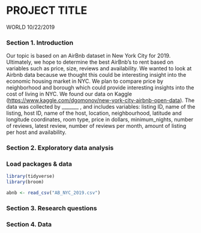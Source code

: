 PROJECT TITLE
================
WORLD
10/22/2019

### Section 1. Introduction

Our topic is based on an AirBnb dataset in New York City for 2019.
Ultimately, we hope to determine the best AirBnb’s to rent based on
variables such as price, size, reviews and availability. We wanted to
look at Airbnb data because we thought this could be interesting insight
into the economic housing market in NYC. We plan to compare price by
neighborhood and borough which could provide interesting insights into
the cost of living in NYC. We found our data on Kaggle
(<https://www.kaggle.com/dgomonov/new-york-city-airbnb-open-data>). The
data was collected by \_\_\_\_\_\_\_ , and includes variables: listing
ID, name of the listing, host ID, name of the host, location,
neighbourhood, latitude and longitude coordinates, room type, price in
dollars, minimum\_nights, number of reviews, latest review, number of
reviews per month, amount of listing per host and availability.

### Section 2. Exploratory data analysis

### Load packages & data

``` r
library(tidyverse) 
library(broom)
```

``` r
abnb <- read_csv("AB_NYC_2019.csv")
```

### Section 3. Research questions

### Section 4. Data
